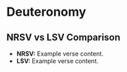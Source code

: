 # Deuteronomy

## NRSV vs LSV Comparison

- **NRSV:** Example verse content.
- **LSV:** Example verse content.
